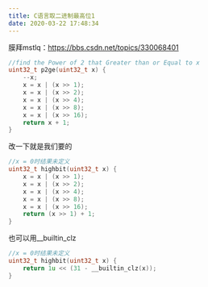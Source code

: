 ```yaml
---
title: C语言取二进制最高位1
date: 2020-03-22 17:48:34
---
```


膜拜mstlq：<https://bbs.csdn.net/topics/330068401>
```c
//find the Power of 2 that Greater than or Equal to x
uint32_t p2ge(uint32_t x) {
	--x;
	x = x | (x >> 1);
	x = x | (x >> 2);
	x = x | (x >> 4);
	x = x | (x >> 8);
	x = x | (x >> 16);
	return x + 1;
}
```
改一下就是我们要的
```c
//x = 0时结果未定义
uint32_t highbit(uint32_t x) {
	x = x | (x >> 1);
	x = x | (x >> 2);
	x = x | (x >> 4);
	x = x | (x >> 8);
	x = x | (x >> 16);
	return (x >> 1) + 1;
}
```
也可以用__builtin_clz
```c
//x = 0时结果未定义
uint32_t highbit(uint32_t x) {
	return 1u << (31 - __builtin_clz(x));
}
```
